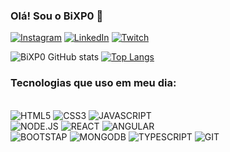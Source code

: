 ### Olá! Sou o BiXP0 🐉

[![Instagram](https://img.shields.io/badge/Instagram-E4405F?style=for-the-badge&logo=instagram&logoColor=white)](https://instagram.com/bixpo_bixpo?igshid=ZDc4ODBmNjlmNQ==)
[![LinkedIn](https://img.shields.io/badge/LinkedIn-0077B5?style=for-the-badge&logo=linkedin&logoColor=white)](https://www.linkedin.com/in/gabriel-bispo-684b86238/)
[![Twitch](https://img.shields.io/badge/Twitch-9146FF?style=for-the-badge&logo=twitch&logoColor=white)](https://www.twitch.tv/bixpo_bixpo)


![BiXP0 GitHub stats](https://github-readme-stats.vercel.app/api?username=Bixpo&show_icons=true&theme=cobalt)
[![Top Langs](https://github-readme-stats.vercel.app/api/top-langs/?username=Bixpo&hide=javascript,html)](https://github.com/Bixpo/github-readme-stats)

### Tecnologias que uso em meu dia:
<div style="display: inline_block"><br/>
  <img aling="center" alt="HTML5" src="https://img.shields.io/badge/HTML5-E34F26?style=for-the-badge&logo=html5&logoColor=white" />
  <img aling="center" alt="CSS3" src="https://img.shields.io/badge/CSS3-1572B6?style=for-the-badge&logo=css3&logoColor=white" />
  <img aling="center" alt="JAVASCRIPT" src="https://img.shields.io/badge/JavaScript-323330?style=for-the-badge&logo=javascript&logoColor=F7DF1E" /><br/>
  <img aling="center" alt="NODE.JS" src="https://img.shields.io/badge/Node.js-43853D?style=for-the-badge&logo=node.js&logoColor=white" />
  <img aling="center" alt="REACT" src="https://img.shields.io/badge/React-20232A?style=for-the-badge&logo=react&logoColor=61DAFB" />
  <img aling="center" alt="ANGULAR" src="https://img.shields.io/badge/Angular-DD0031?style=for-the-badge&logo=angular&logoColor=white" /><br/>
  <img aling="center" alt="BOOTSTAP" src="https://img.shields.io/badge/Bootstrap-563D7C?style=for-the-badge&logo=bootstrap&logoColor=white" />
  <img aling="center" alt="MONGODB" src="https://img.shields.io/badge/MongoDB-4EA94B?style=for-the-badge&logo=mongodb&logoColor=white" />
  <img aling="center" alt="TYPESCRIPT" src="https://img.shields.io/badge/TypeScript-007ACC?style=for-the-badge&logo=typescript&logoColor=white" />
  <img aling="center" alt="GIT" src="https://img.shields.io/badge/GIT-E44C30?style=for-the-badge&logo=git&logoColor=white" />
</div>

